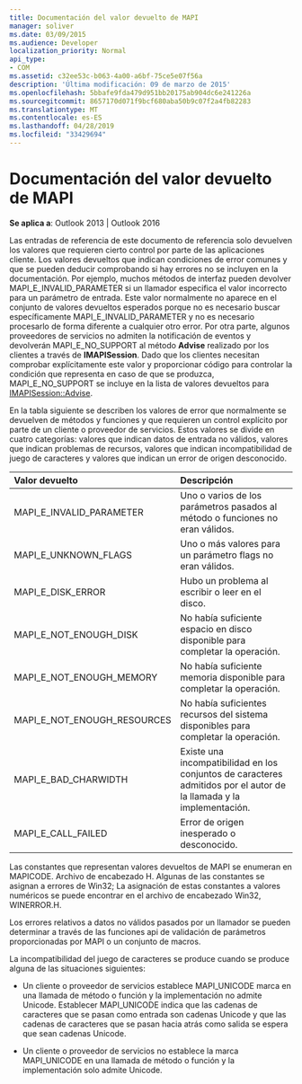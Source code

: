 ```yaml
---
title: Documentación del valor devuelto de MAPI
manager: soliver
ms.date: 03/09/2015
ms.audience: Developer
localization_priority: Normal
api_type:
- COM
ms.assetid: c32ee53c-b063-4a00-a6bf-75ce5e07f56a
description: 'Última modificación: 09 de marzo de 2015'
ms.openlocfilehash: 5bbafe9fda479d951bb20175ab904dc6e241226a
ms.sourcegitcommit: 8657170d071f9bcf680aba50b9c07f2a4fb82283
ms.translationtype: MT
ms.contentlocale: es-ES
ms.lasthandoff: 04/28/2019
ms.locfileid: "33429694"
---
```

# <a name="mapi-return-value-documentation"></a>Documentación del valor devuelto de MAPI

  
  
**Se aplica a**: Outlook 2013 | Outlook 2016 
  
Las entradas de referencia de este documento de referencia solo devuelven los valores que requieren cierto control por parte de las aplicaciones cliente. Los valores devueltos que indican condiciones de error comunes y que se pueden deducir comprobando si hay errores no se incluyen en la documentación. Por ejemplo, muchos métodos de interfaz pueden devolver MAPI_E_INVALID_PARAMETER si un llamador especifica el valor incorrecto para un parámetro de entrada. Este valor normalmente no aparece en el conjunto de valores devueltos esperados porque no es necesario buscar específicamente MAPI_E_INVALID_PARAMETER y no es necesario procesarlo de forma diferente a cualquier otro error. Por otra parte, algunos proveedores de servicios no admiten la notificación de eventos y devolverán MAPI_E_NO_SUPPORT al método **Advise** realizado por los clientes a través de **IMAPISession**. Dado que los clientes necesitan comprobar explícitamente este valor y proporcionar código para controlar la condición que representa en caso de que se produzca, MAPI_E_NO_SUPPORT se incluye en la lista de valores devueltos para [IMAPISession::Advise](imapisession-advise.md).
  
En la tabla siguiente se describen los valores de error que normalmente se devuelven de métodos y funciones y que requieren un control explícito por parte de un cliente o proveedor de servicios. Estos valores se divide en cuatro categorías: valores que indican datos de entrada no válidos, valores que indican problemas de recursos, valores que indican incompatibilidad de juego de caracteres y valores que indican un error de origen desconocido.
  
|**Valor devuelto**|**Descripción**|
|:-----|:-----|
|MAPI_E_INVALID_PARAMETER  <br/> |Uno o varios de los parámetros pasados al método o funciones no eran válidos.  <br/> |
|MAPI_E_UNKNOWN_FLAGS  <br/> |Uno o más valores para un parámetro flags no eran válidos.  <br/> |
|MAPI_E_DISK_ERROR  <br/> |Hubo un problema al escribir o leer en el disco.  <br/> |
|MAPI_E_NOT_ENOUGH_DISK  <br/> |No había suficiente espacio en disco disponible para completar la operación.  <br/> |
|MAPI_E_NOT_ENOUGH_MEMORY  <br/> |No había suficiente memoria disponible para completar la operación.  <br/> |
|MAPI_E_NOT_ENOUGH_RESOURCES  <br/> |No había suficientes recursos del sistema disponibles para completar la operación.  <br/> |
|MAPI_E_BAD_CHARWIDTH  <br/> |Existe una incompatibilidad en los conjuntos de caracteres admitidos por el autor de la llamada y la implementación.  <br/> |
|MAPI_E_CALL_FAILED  <br/> |Error de origen inesperado o desconocido.  <br/> |
   
Las constantes que representan valores devueltos de MAPI se enumeran en MAPICODE. Archivo de encabezado H. Algunas de las constantes se asignan a errores de Win32; La asignación de estas constantes a valores numéricos se puede encontrar en el archivo de encabezado Win32, WINERROR.H.
  
Los errores relativos a datos no válidos pasados por un llamador se pueden determinar a través de las funciones api de validación de parámetros proporcionadas por MAPI o un conjunto de macros. 
  
La incompatibilidad del juego de caracteres se produce cuando se produce alguna de las situaciones siguientes:
  
- Un cliente o proveedor de servicios establece MAPI_UNICODE marca en una llamada de método o función y la implementación no admite Unicode. Establecer MAPI_UNICODE indica que las cadenas de caracteres que se pasan como entrada son cadenas Unicode y que las cadenas de caracteres que se pasan hacia atrás como salida se espera que sean cadenas Unicode.
    
- Un cliente o proveedor de servicios no establece la marca MAPI_UNICODE en una llamada de método o función y la implementación solo admite Unicode.
    

